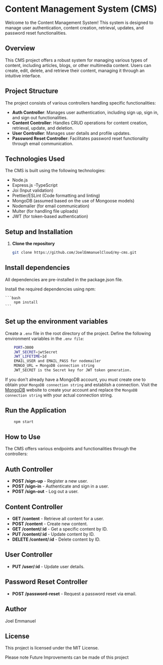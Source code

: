 # Content Management System (CMS)

Welcome to the Content Management System! This system is designed to manage user authentication, content creation, retrieval, updates, and password reset functionalities.

## Overview

This CMS project offers a robust system for managing various types of content, including articles, blogs, or other multimedia content. Users can create, edit, delete, and retrieve their content, managing it through an intuitive interface.

## Project Structure

The project consists of various controllers handling specific functionalities:

-   **Auth Controller**: Manages user authentication, including sign up, sign in, and sign out functionalities.
-   **Content Controller**: Handles CRUD operations for content creation, retrieval, update, and deletion.
-   **User Controller**: Manages user details and profile updates.
-   **Password Reset Controller**: Facilitates password reset functionality through email communication.

## Technologies Used

The CMS is built using the following technologies:

-   Node.js
-   Express.js
    -TypeScript
-   Joi (Input validation)
-   Prettier/ESLint (Code formatting and linting)
-   MongoDB (assumed based on the use of Mongoose models)
-   Nodemailer (for email communication)
-   Multer (for handling file uploads)
-   JWT (for token-based authentication)

## Setup and Installation

1. **Clone the repository**

    ```bash
    git clone https://github.com/JoelEmmanuelCloud/my-cms.git
    ```

## Install dependencies

All dependencies are pre-installed in the package.json file.

Install the required dependencies using npm:

    ```bash
        npm install
    ```

## Set up the environment variables

Create a `.env` file in the root directory of the project. Define the following environment variables in the `.env file`:

```bash
    PORT=3000
    JWT_SECRET=jwtSecret
    JWT_LIFETIME=1d
    EMAIL_USER and EMAIL_PASS for nodemailer
    MONGO_URL = MongoDB connection string
    JWT_SECRET is the Secret key for JWT token generation.
```

If you don't already have a MongoDB account, you must create one to obtain your `MongoDB connection string` and establish a connection. Visit the [MongoDB](https://www.mongodb.com) website to create your account and replace the `MongoDB connection string` with your actual connection string.

## Run the Application

```bash
    npm start
```

## How to Use

The CMS offers various endpoints and functionalities through the controllers:

## Auth Controller

-   **POST /sign-up** - Register a new user.
-   **POST /sign-in** - Authenticate and sign in a user.
-   **POST /sign-out** - Log out a user.

## Content Controller

-   **GET /content** - Retrieve all content for a user.
-   **POST /content** - Create new content.
-   **GET /content/:id** - Get a specific content by ID.
-   **PUT /content/:id** - Update content by ID.
-   **DELETE /content/:id** - Delete content by ID.

## User Controller

-   **PUT /user/:id** - Update user details.

## Password Reset Controller

-   **POST /password-reset** - Request a password reset via email.

## Author

Joel Emmanuel

## License

This project is licensed under the MIT License.

Please note Future Improvements can be made of this project
